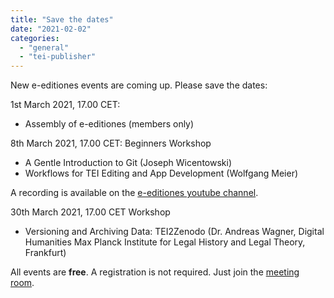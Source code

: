 ```yaml
---
title: "Save the dates"
date: "2021-02-02"
categories: 
  - "general"
  - "tei-publisher"
---
```


New e-editiones events are coming up. Please save the dates:

1st March 2021, 17.00 CET:

- Assembly of e-editiones (members only)

8th March 2021, 17.00 CET: Beginners Workshop

- A Gentle Introduction to Git (Joseph Wicentowski)
- Workflows for TEI Editing and App Development (Wolfgang Meier)

A recording is available on the [e-editiones youtube channel](https://t.co/hZ5ELCTrJd "e-editiones youtube channel").

30th March 2021, 17.00 CET Workshop

- Versioning and Archiving Data: TEI2Zenodo (Dr. Andreas Wagner, Digital Humanities Max Planck Institute for Legal History and Legal Theory, Frankfurt)

All events are **free**. A registration is not required. Just join the [meeting room](https://meet.existsolutions.com/workshop "jitsi room").
